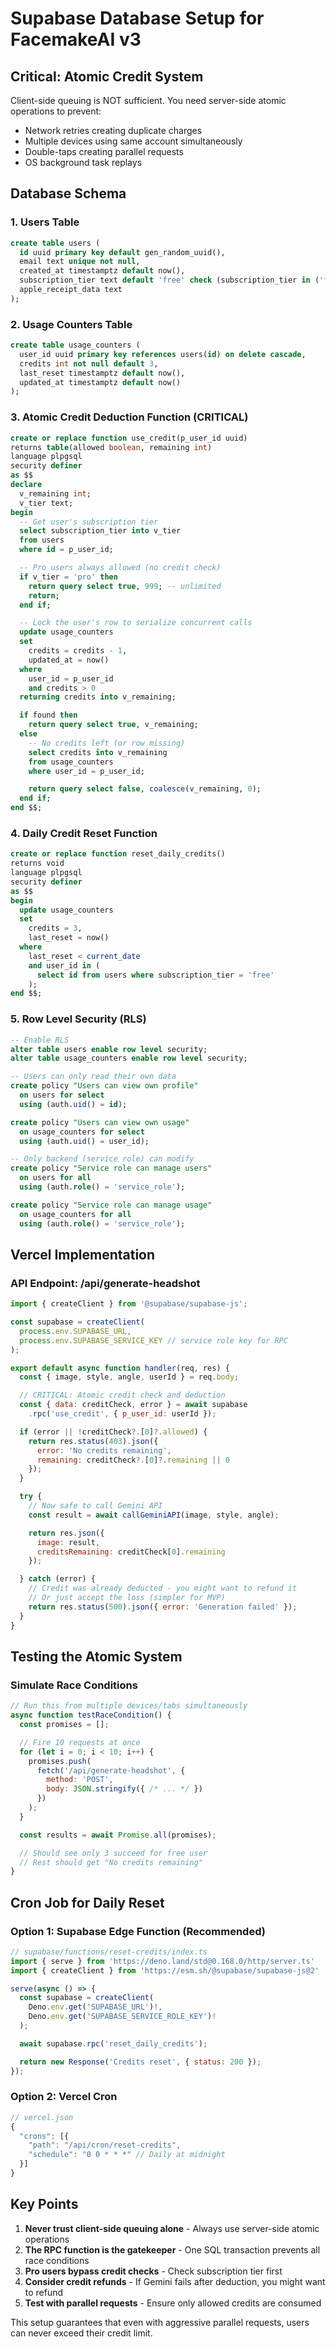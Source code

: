# Supabase Database Setup for FacemakeAI v3

## Critical: Atomic Credit System

Client-side queuing is NOT sufficient. You need server-side atomic operations to prevent:
- Network retries creating duplicate charges
- Multiple devices using same account simultaneously
- Double-taps creating parallel requests
- OS background task replays

## Database Schema

### 1. Users Table
```sql
create table users (
  id uuid primary key default gen_random_uuid(),
  email text unique not null,
  created_at timestamptz default now(),
  subscription_tier text default 'free' check (subscription_tier in ('free', 'pro')),
  apple_receipt_data text
);
```

### 2. Usage Counters Table
```sql
create table usage_counters (
  user_id uuid primary key references users(id) on delete cascade,
  credits int not null default 3,
  last_reset timestamptz default now(),
  updated_at timestamptz default now()
);
```

### 3. Atomic Credit Deduction Function (CRITICAL)
```sql
create or replace function use_credit(p_user_id uuid)
returns table(allowed boolean, remaining int)
language plpgsql
security definer
as $$
declare
  v_remaining int;
  v_tier text;
begin
  -- Get user's subscription tier
  select subscription_tier into v_tier
  from users
  where id = p_user_id;

  -- Pro users always allowed (no credit check)
  if v_tier = 'pro' then
    return query select true, 999; -- unlimited
    return;
  end if;

  -- Lock the user's row to serialize concurrent calls
  update usage_counters
  set
    credits = credits - 1,
    updated_at = now()
  where
    user_id = p_user_id
    and credits > 0
  returning credits into v_remaining;

  if found then
    return query select true, v_remaining;
  else
    -- No credits left (or row missing)
    select credits into v_remaining
    from usage_counters
    where user_id = p_user_id;

    return query select false, coalesce(v_remaining, 0);
  end if;
end $$;
```

### 4. Daily Credit Reset Function
```sql
create or replace function reset_daily_credits()
returns void
language plpgsql
security definer
as $$
begin
  update usage_counters
  set
    credits = 3,
    last_reset = now()
  where
    last_reset < current_date
    and user_id in (
      select id from users where subscription_tier = 'free'
    );
end $$;
```

### 5. Row Level Security (RLS)
```sql
-- Enable RLS
alter table users enable row level security;
alter table usage_counters enable row level security;

-- Users can only read their own data
create policy "Users can view own profile"
  on users for select
  using (auth.uid() = id);

create policy "Users can view own usage"
  on usage_counters for select
  using (auth.uid() = user_id);

-- Only backend (service role) can modify
create policy "Service role can manage users"
  on users for all
  using (auth.role() = 'service_role');

create policy "Service role can manage usage"
  on usage_counters for all
  using (auth.role() = 'service_role');
```

## Vercel Implementation

### API Endpoint: /api/generate-headshot
```javascript
import { createClient } from '@supabase/supabase-js';

const supabase = createClient(
  process.env.SUPABASE_URL,
  process.env.SUPABASE_SERVICE_KEY // service role key for RPC
);

export default async function handler(req, res) {
  const { image, style, angle, userId } = req.body;

  // CRITICAL: Atomic credit check and deduction
  const { data: creditCheck, error } = await supabase
    .rpc('use_credit', { p_user_id: userId });

  if (error || !creditCheck?.[0]?.allowed) {
    return res.status(403).json({
      error: 'No credits remaining',
      remaining: creditCheck?.[0]?.remaining || 0
    });
  }

  try {
    // Now safe to call Gemini API
    const result = await callGeminiAPI(image, style, angle);

    return res.json({
      image: result,
      creditsRemaining: creditCheck[0].remaining
    });

  } catch (error) {
    // Credit was already deducted - you might want to refund it
    // Or just accept the loss (simpler for MVP)
    return res.status(500).json({ error: 'Generation failed' });
  }
}
```

## Testing the Atomic System

### Simulate Race Conditions
```javascript
// Run this from multiple devices/tabs simultaneously
async function testRaceCondition() {
  const promises = [];

  // Fire 10 requests at once
  for (let i = 0; i < 10; i++) {
    promises.push(
      fetch('/api/generate-headshot', {
        method: 'POST',
        body: JSON.stringify({ /* ... */ })
      })
    );
  }

  const results = await Promise.all(promises);

  // Should see only 3 succeed for free user
  // Rest should get "No credits remaining"
}
```

## Cron Job for Daily Reset

### Option 1: Supabase Edge Function (Recommended)
```javascript
// supabase/functions/reset-credits/index.ts
import { serve } from 'https://deno.land/std@0.168.0/http/server.ts'
import { createClient } from 'https://esm.sh/@supabase/supabase-js@2'

serve(async () => {
  const supabase = createClient(
    Deno.env.get('SUPABASE_URL')!,
    Deno.env.get('SUPABASE_SERVICE_ROLE_KEY')!
  );

  await supabase.rpc('reset_daily_credits');

  return new Response('Credits reset', { status: 200 });
});
```

### Option 2: Vercel Cron
```javascript
// vercel.json
{
  "crons": [{
    "path": "/api/cron/reset-credits",
    "schedule": "0 0 * * *" // Daily at midnight
  }]
}
```

## Key Points

1. **Never trust client-side queuing alone** - Always use server-side atomic operations
2. **The RPC function is the gatekeeper** - One SQL transaction prevents all race conditions
3. **Pro users bypass credit checks** - Check subscription tier first
4. **Consider credit refunds** - If Gemini fails after deduction, you might want to refund
5. **Test with parallel requests** - Ensure only allowed credits are consumed

This setup guarantees that even with aggressive parallel requests, users can never exceed their credit limit.